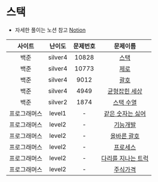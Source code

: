 # 스택

- 자세한 풀이는 노션 참고
[Notion](https://xxjo053.notion.site/xxjo053/de21b1d40087438b9126682f6bc5f8ba)

| 사이트 | 난이도  | 문제번호 | 문제이름 |
|:--:| :-----: | :---: | :---------: |
| 백준 | silver4 | 10828 | <a href="https://www.acmicpc.net/problem/10828" target="_blank">스택</a> |
| 백준 | silver4 | 10773 | <a href="https://www.acmicpc.net/problem/10773" target="_blank">제로</a> |
| 백준 | silver4 | 9012 | <a href="https://www.acmicpc.net/problem/9012" target="_blank">괄호</a> |
| 백준 | silver4 | 4949 | <a href="https://www.acmicpc.net/problem/4949" target="_blank">균형잡힌 세상</a> |
| 백준 | silver2 | 1874 | <a href="https://www.acmicpc.net/problem/1874" target="_blank">스택 수열</a> |
| 프로그래머스 | level1 | - | <a href="https://school.programmers.co.kr/learn/courses/30/lessons/12906" target="_blank">같은 숫자는 싫어</a> |
| 프로그래머스 | level2 | - | <a href="https://school.programmers.co.kr/learn/courses/30/lessons/42586" target="_blank">기능개발</a> |
| 프로그래머스 | level2 | - | <a href="https://school.programmers.co.kr/learn/courses/30/lessons/12909" target="_blank">올바른 괄호</a> |
| 프로그래머스 | level2 | - | <a href="https://school.programmers.co.kr/learn/courses/30/lessons/42587" target="_blank">프로세스</a> |
| 프로그래머스 | level2 | - | <a href="https://school.programmers.co.kr/learn/courses/30/lessons/42583" target="_blank">다리를 지나는 트럭</a> |
| 프로그래머스 | level2 | - | <a href="https://school.programmers.co.kr/learn/courses/30/lessons/42584" target="_blank">주식가격</a> |
 
